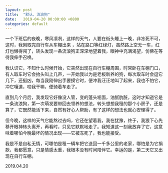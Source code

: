 ```yaml
---
layout: post
title:  "默认，流浪狗"
date:   2019-04-20 00:00:00 +0800
categories: default
---
```


一个下班后的夜晚，寒风凛冽，这样的天气，人要在街头睡上一晚，非冻死不可，这时，我刚取完自行车从车棚出来 ，站在路口等红绿灯，虽然路上空无一车，红灯也懒得闯了，转头发现一条流浪狗正深深地望着我，眼神中充满渴望，仿佛在等待我伸手召唤。

我认识它，不知什么时候开始，它突然出现在自行车棚周围，时常卧在车棚门口，有人取车时它会抬头叫上几声，一开始我以为是老板新养的狗，每次取车时会逗它几下，还挺凶，每当我刚伸出手要摸它时，便冲我汪汪地叫了起来，我也不怕它，冲它嚷道，咬我干嘛，便骑着车走了。

直到几个月后，我发现它好像没人管，变的蓬头垢面，油腻肮脏，这时才知道它是一条流浪狗，第一次萌发要带回去领养的想法，转头想想我租的那个小房子，还是算了，它既然能活下来，自然有好心人帮助，有了这样的想法也就心安理得了。

但今晚，这样的天气它能熬过去吗，它还在望着我，我在犹豫，终于，我狠下心先移开眼神转头离开，再看时，只见它默默地走了。我知道这一刻我放弃了它，这意味着哪怕今晚最坏的情况出现——它被冻死了，我也能接受。

我是不是自私无情，可哪怕是租一辆车把它送回一千多公里的老家，哪怕是为它捐款，我都愿意，只是情感太重，我根本没有时间陪伴它。幸运的是，第二天它又出现在自行车棚。

2019.04.20

